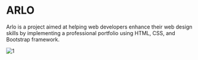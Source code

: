 # ARLO
Arlo is a project aimed at helping web developers enhance their web design skills by implementing a professional portfolio using HTML, CSS, and Bootstrap framework.

![1](https://github.com/Elonsolmostafa1/ARLO/assets/62807830/77855fb0-f49c-4de6-827c-1c5146761f2c)
